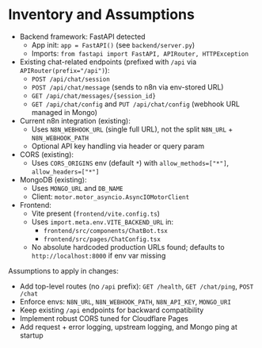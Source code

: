 # Inventory and Assumptions

- Backend framework: FastAPI detected
  - App init: `app = FastAPI()` (see `backend/server.py`)
  - Imports: `from fastapi import FastAPI, APIRouter, HTTPException`
- Existing chat-related endpoints (prefixed with `/api` via `APIRouter(prefix="/api")`):
  - `POST /api/chat/session`
  - `POST /api/chat/message` (sends to n8n via env-stored URL)
  - `GET /api/chat/messages/{session_id}`
  - `GET /api/chat/config` and `PUT /api/chat/config` (webhook URL managed in Mongo)
- Current n8n integration (existing):
  - Uses `N8N_WEBHOOK_URL` (single full URL), not the split `N8N_URL` + `N8N_WEBHOOK_PATH`
  - Optional API key handling via header or query param
- CORS (existing):
  - Uses `CORS_ORIGINS` env (default `*`) with `allow_methods=["*"]`, `allow_headers=["*"]`
- MongoDB (existing):
  - Uses `MONGO_URL` and `DB_NAME`
  - Client: `motor.motor_asyncio.AsyncIOMotorClient`
- Frontend:
  - Vite present (`frontend/vite.config.ts`)
  - Uses `import.meta.env.VITE_BACKEND_URL` in:
    - `frontend/src/components/ChatBot.tsx`
    - `frontend/src/pages/ChatConfig.tsx`
  - No absolute hardcoded production URLs found; defaults to `http://localhost:8000` if env var missing

Assumptions to apply in changes:
- Add top-level routes (no `/api` prefix): `GET /health`, `GET /chat/ping`, `POST /chat`
- Enforce envs: `N8N_URL`, `N8N_WEBHOOK_PATH`, `N8N_API_KEY`, `MONGO_URI`
- Keep existing `/api` endpoints for backward compatibility
- Implement robust CORS tuned for Cloudflare Pages
- Add request + error logging, upstream logging, and Mongo ping at startup
